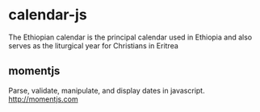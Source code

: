 # calendar-js
The Ethiopian calendar  is the principal calendar used in Ethiopia and also serves as the liturgical year for Christians in Eritrea 
## momentjs
Parse, validate, manipulate, and display dates in javascript. http://momentjs.com
